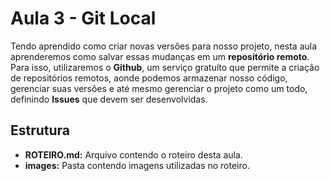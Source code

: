 # Aula 3 - Git Local

Tendo aprendido como criar novas versões para nosso projeto, nesta aula aprenderemos como salvar essas mudanças em um **repositório remoto**. Para isso, utilizaremos o **Github**, um serviço gratuíto que permite a criação de repositórios remotos, aonde podemos armazenar nosso código, gerenciar suas versões e até mesmo gerenciar o projeto como um todo, definindo **Issues** que devem ser desenvolvidas.

## Estrutura

- **ROTEIRO.md:** Arquivo contendo o roteiro desta aula.
- **images:** Pasta contendo imagens utilizadas no roteiro.
